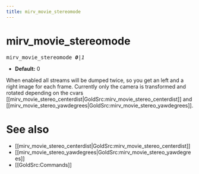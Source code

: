 ```yaml
---
title: mirv_movie_stereomode
---
```


# mirv_movie_stereomode

<tt>mirv_movie_stereomode _**0**|1_</tt>

* **Default:** 0

When enabled all streams will be dumped twice, so you get an left and a right image for each frame. Currently only the camera is transformed and rotated depending on the cvars [[mirv_movie_stereo_centerdist|GoldSrc:mirv_movie_stereo_centerdist]] and [[mirv_movie_stereo_yawdegrees|GoldSrc:mirv_movie_stereo_yawdegrees]].

# See also

* [[mirv_movie_stereo_centerdist|GoldSrc:mirv_movie_stereo_centerdist]]
* [[mirv_movie_stereo_yawdegrees|GoldSrc:mirv_movie_stereo_yawdegrees]]
* [[GoldSrc:Commands]]